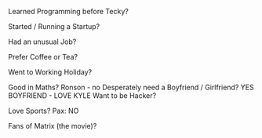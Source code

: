 Learned Programming before Tecky?

Started / Running a Startup?

Had an unusual Job?

Prefer Coffee or Tea?

Went to Working Holiday?

Good in Maths?
Ronson - no 
Desperately need a Boyfriend / Girlfriend?
YES BOYFRIEND - LOVE KYLE
Want to be Hacker?

Love Sports?
Pax: NO

Fans of Matrix (the movie)?
